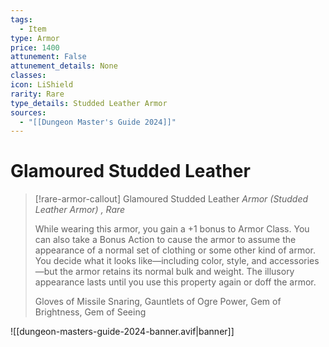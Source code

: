 ```yaml
---
tags:
  - Item
type: Armor
price: 1400
attunement: False
attunement_details: None
classes:
icon: LiShield
rarity: Rare
type_details: Studded Leather Armor
sources: 
  - "[[Dungeon Master's Guide 2024]]"
---
```

# Glamoured Studded Leather
>[!rare-armor-callout] Glamoured Studded Leather
>_Armor (Studded Leather Armor) , Rare_
>
>While wearing this armor, you gain a +1 bonus to Armor Class. You can also take a Bonus Action to cause the armor to assume the appearance of a normal set of clothing or some other kind of armor. You decide what it looks like—including color, style, and accessories—but the armor retains its normal bulk and weight. The illusory appearance lasts until you use this property again or doff the armor.
>
>
>Gloves of Missile Snaring, Gauntlets of Ogre Power, Gem of Brightness, Gem of Seeing
>


![[dungeon-masters-guide-2024-banner.avif|banner]]